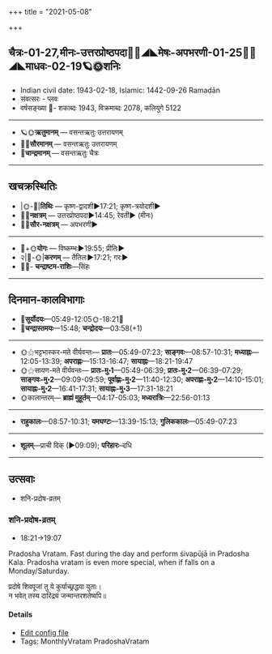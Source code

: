 +++
title = "2021-05-08"

+++
## चैत्रः-01-27,मीनः-उत्तरप्रोष्ठपदा🌛🌌◢◣मेषः-अपभरणी-01-25🌌🌞◢◣माधवः-02-19🪐🌞शनिः
- Indian civil date: 1943-02-18, Islamic: 1442-09-26 Ramaḍān
- संवत्सरः - प्लवः
- वर्षसङ्ख्या 🌛- शकाब्दः 1943, विक्रमाब्दः 2078, कलियुगे 5122
___________________
- 🪐🌞**ऋतुमानम्** — वसन्तऋतुः उत्तरायणम्
- 🌌🌞**सौरमानम्** — वसन्तऋतुः उत्तरायणम्
- 🌛**चान्द्रमानम्** — वसन्तऋतुः चैत्रः
___________________


## खचक्रस्थितिः
- |🌞-🌛|**तिथिः** — कृष्ण-द्वादशी►17:21; कृष्ण-त्रयोदशी►  
- 🌌🌛**नक्षत्रम्** — उत्तरप्रोष्ठपदा►14:45; रेवती► (मीनः)  
- 🌌🌞**सौर-नक्षत्रम्** — अपभरणी►  
___________________
- 🌛+🌞**योगः** — विष्कम्भः►19:55; प्रीतिः►  
- २|🌛-🌞|**करणम्** — तैतिलः►17:21; गरः►  
- 🌌🌛- **चन्द्राष्टम-राशिः**—सिंहः  
___________________


## दिनमान-कालविभागाः
- 🌅**सूर्योदयः**—05:49-12:05🌞️-18:21🌇  
- 🌛**चन्द्रास्तमयः**—15:48; **चन्द्रोदयः**—03:58(+1)  
___________________
- 🌞⚝भट्टभास्कर-मते वीर्यवन्तः— **प्रातः**—05:49-07:23; **साङ्गवः**—08:57-10:31; **मध्याह्नः**—12:05-13:39; **अपराह्णः**—15:13-16:47; **सायाह्नः**—18:21-19:47  
- 🌞⚝सायण-मते वीर्यवन्तः— **प्रातः-मु॰1**—05:49-06:39; **प्रातः-मु॰2**—06:39-07:29; **साङ्गवः-मु॰2**—09:09-09:59; **पूर्वाह्णः-मु॰2**—11:40-12:30; **अपराह्णः-मु॰2**—14:10-15:01; **सायाह्नः-मु॰2**—16:41-17:31; **सायाह्नः-मु॰3**—17:31-18:21  
- 🌞कालान्तरम्— **ब्राह्मं मुहूर्तम्**—04:17-05:03; **मध्यरात्रिः**—22:56-01:13  
___________________
- **राहुकालः**—08:57-10:31; **यमघण्टः**—13:39-15:13; **गुलिककालः**—05:49-07:23  
___________________
- **शूलम्**—प्राची दिक् (►09:09); **परिहारः**–दधि  
___________________

## उत्सवाः
- शनि-प्रदोष-व्रतम्
### शनि-प्रदोष-व्रतम्
- 18:21→19:07

Pradosha Vratam. Fast during the day and perform śivapūjā in Pradosha Kala.  Pradosha vratam is even more special, when if falls on a Monday/Saturday.

प्रदोषे  शिवपूजां  तु  ये  कुर्याच्छ्रद्धया  युताः।  
न  भवेत्  तस्य  दारिद्र्यं  जन्मान्तरशतेष्वपि॥  




#### Details
- [Edit config file](https://github.com/jyotisham/adyatithi/tree/master/time_focus/monthly/pradoSha/description_only/zani-pradOSa-vratam.toml)
- Tags: MonthlyVratam PradoshaVratam


